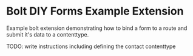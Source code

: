 Bolt DIY Forms Example Extension
================================

Example bolt extension demonstrating how to bind a form to a route and submit it's data to a contenttype.

TODO: write instructions including defining the contact contenttype